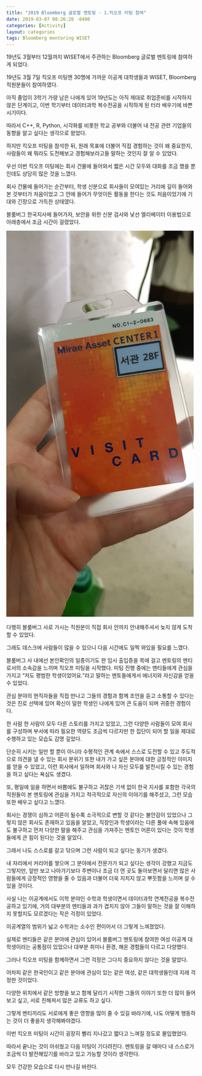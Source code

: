 ```yaml
---
title: "2019 Bloomberg 글로벌 멘토링 - 1.킥오프 미팅 참여"
date: 2019-03-07 08:26:28 -0400
categories: [Activity]
layout: categories
tags: Bloomberg mentoring WISET
---
```


19년도 3월부터 12월까지 WISET에서 주관하는 Bloomberg 글로벌 멘토링에 참여하게 되었다.

19년도 3월 7일 킥오프 미팅엔 30명에 가까운 이공계 대학생들과 WISET, Bloomberg 직원분들이 참여하였다.

아직 졸업이 3학기 가량 남은 나에게 있어 19년도는 아직 제대로 취업준비를 시작하지 않은 단계이고, 이번 학기부터 데이터과학 복수전공을 시작하게 된 터라 배우기에 바쁜 시기이다.

따라서 C++, R, Python, 시각화를 비롯한 학교 공부와 더불어 내 전공 관련 기업들의 동향을 알고 싶다는 생각으로 왔었다.

하지만 킥오프 미팅을 참석한 뒤, 원래 목표에 더불어 직접 경험하는 것이 왜 중요한지, 사람들이 왜 뭐라도 도전해보고 경험해보라고들 말하는 것인지 잘 알 수 있었다.

우선 이번 킥오프 미팅에는 회사 건물에 들어와서 짧은 시간 모두와 대화를 조금 했을 뿐인데도 상당히 많은 것을 느꼈다.


회사 건물에 들어가는 순간부터, 학생 신분으로 회사들이 모여있는 거리에 깊이 들어와본 것부터가 처음이었고 그 안에 들어가 무엇이든 활동을 한다는 것도 처음이었기에 기대와 긴장으로 가득찬 상태였다.

블룸버그 한국지사에 들어가자, 보안을 위한 신분 검사와 낯선 엘리베이터 이용법으로 아래층에서 조금 시간이 걸렸었다.

![출입증 사진.](/img/출입증.jpg)

다행히 블룸버그 사로 가시는 직원분이 직접 회사 안까지 안내해주셔서 늦지 않게 도착할 수 있었다.

그래도 데스크에 사람들이 많을 수 있으니 다음 시간에도 일찍 와있을 필요를 느꼈다.

블룸버그 사 내에선 본인확인의 일종이기도 한 임시 출입증을 목에 걸고 멘토링의 멘티로서의 소속감을 느끼며 킥오프 미팅을 시작했다. 
미팅 진행 중에는 멘티들에게 관심을 가지고 “저도 평범한 학생이었어요.”라고 말하는 멘토들에게서 에너지와 자신감을 얻을 수 있었다.

관심 분야의 현직자들을 직접 만나고 그들의 경험과 함께 조언을 듣고 소통할 수 있다는 것은 진로 선택에 있어 확신이 덜한 학생인 나에게 있어 큰 도움이 되며 귀중한 경험이다.

한 사람 한 사람이 모두 다른 스토리를 가지고 있었고, 그런 다양한 사람들이 모여 회사를 구성하며 부서에 따라 필요한 역량도 조금씩 다르지만 한 집단이 되어 할 일을 제대로 수행하고 있는 모습도 감명 깊었다.

단순히 시키는 일만 할 뿐이 아니라 수평적인 관계 속에서 스스로 도전할 수 있고 주도적으로 의견을 낼 수 있는 회사 분위기 또한 내가 가고 싶은 분야에 대한 긍정적인 이미지를 얻을 수 있었고, 이런 회사에서 일하며 회사와 나 자신 모두를 발전시킬 수 있는 경험을 하고 싶다는 욕심도 생겼다.

또, 평일에 일을 하면서 바쁨에도 불구하고 귀찮은 기색 없이 한국 지사를 포함한 각국의 직원들이 본 멘토링에 관심을 가지고 적극적으로 자신의 이야기를 해주셨고, 그런 모습 또한 배우고 싶다고 느꼈다.

회사는 경쟁이 심하고 어른이 될수록 소극적으로 변할 것 같다는 불안감이 있었으나 그렇지 않은 회사도 존재하고 있음을 알았고, 직장인과 학생이라는 다른 풀에 속해 있음에도 불구하고 먼저 다양한 말을 해주고 관심을 가져주는 멘토인 어른이 있다는 것이 학생들에게 큰 힘이 된다는 것을 알았다.

그래서 나도 스스로를 갈고 닦으며 그런 사람이 되고 싶다는 동기가 생겼다.

내 자리에서 커리어를 쌓으며 그 분야에서 전문가가 되고 싶다는 생각이 강했고 지금도 그렇지만, 앞만 보고 나아가기보다 주변이나 조금 더 먼 곳도 돌아보면서 달리면 많은 사람들에게 긍정적인 영향을 줄 수 있음과 더불어 더욱 지치지 않고 뿌듯함을 느끼며 살 수 있을 것이다.

사실 나는 이공계에서도 이학 분야인 수학과 학생이면서 데이터과학 연계전공을 복수전공하고 있기에, 거의 대부분의 멘티들과 과가 겹치지 않아 그들이 말하는 것을 잘 이해하지 못할지도 모르겠다는 작은 걱정이 있었다.

이공계열의 범위가 넓고 수학과는 소수인 편이어서 더 그렇게 느껴졌었다.

실제로 멘티들은 같은 분야에 관심이 있어서 블룸버그 멘토링에 참여한 여성 이공계 대학생이라는 공통점이 있었으나 대부분 취미나 환경, 해온 경험들이 다르고 다양했다.

그러나 킥오프 미팅을 함께하면서 그런 걱정은 그다지 중요하지 않다는 것을 알았다.

어차피 같은 한국인이고 같은 분야에 관심이 있는 같은 여성, 같은 대학생들인데 지레 걱정한 것이었다.

다양한 위치에서 같은 방향을 보고 함께 달리기 시작한 그들의 이야기 또한 더 많이 들어보고 싶고, 서로 친해져서 많은 교류도 하고 싶다.

그렇게 멘티끼리도 서로에게 좋은 영향을 많이 줄 수 있길 바라기에, 나도 어떻게 행동하는 것이 더 좋을지 생각해봐야겠다.

이번 킥오프 미팅이 시간이 굉장히 빨리 지나갔고 짧다고 느껴질 정도로 몰입했었다.

따라서 끝나는 것이 아쉬웠고 다음 미팅이 기다려진다. 멘토링을 갈 때마다 내 스스로가 조금씩 더 발전해있기를 바라고 있고 가능할 것이라 생각한다.

모두 건강한 모습으로 다시 만나길 바란다.
